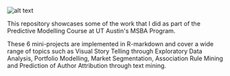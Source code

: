![alt text](https://news.blr.com/app/uploads/sites/3/2019/10/Team-project.jpg)

This repository showcases some of the work that I did as part of the Predictive Modelling Course at UT Austin's MSBA Program.

These 6 mini-projects are implemented in R-markdown and cover a wide range of topics such as Visual Story Telling through Exploratory Data Analysis, Portfolio Modelling, Market Segmentation, Association Rule Mining and Prediction of Author Attribution through text mining.
